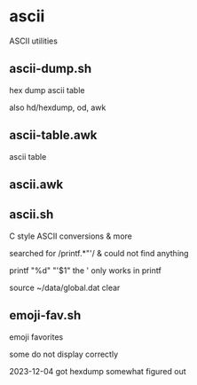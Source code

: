 # ascii
ASCII utilities

ascii-dump.sh
--------------------------------------------------------------------------------
hex dump ascii table

also
hd/hexdump, od, awk

ascii-table.awk
--------------------------------------------------------------------------------
ascii table

ascii.awk
--------------------------------------------------------------------------------

ascii.sh
--------------------------------------------------------------------------------
C style ASCII conversions & more

searched for /printf.*"'/ & could not find anything

printf "%d" "'$1" the ' only works in printf

source ~/data/global.dat
clear

emoji-fav.sh
--------------------------------------------------------------------------------
emoji favorites

some do not display correctly

2023-12-04 got hexdump somewhat figured out
